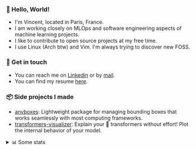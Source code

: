 ### 👋 Hello, World!

- I'm Vincent, located in Paris, France.
- I am working closely on MLOps and software engineering aspects of machine learning projects.
- I like to contribute to open source projects at my free time.
- I use Linux (Arch btw) and Vim. I'm always trying to discover new FOSS.

### 🔗 Get in touch

- You can reach me on [Linkedin](https://www.linkedin.com/in/vincent-duchauffour-3a9641155/) or by [mail](mailto:vincent.duchauffour@proton.me).
- You can find my resume [here](https://raw.githubusercontent.com/VDuchauffour/resume/main/resume.pdf).

### 📦 Side projects I made

- [anyboxes](https://github.com/VDuchauffour/anyboxes): Lightweight package for managing bounding boxes that works seamlessly with most computing frameworks.
- [transformers-visualizer](https://github.com/VDuchauffour/transformers-visualizer): Explain your 🤗 transformers without effort! Plot the internal behavior of your model. 

<details><summary>📊 Some stats</summary>  
  
<p align="center">
  <img alt="VDuchauffour's github stats" src="https://github-readme-stats.vercel.app/api?username=VDuchauffour&include_all_commits=true&show_icons=true&theme=react"/>
  <br />
  <img alt="VDuchauffour's streak stats" src="https://streak-stats.demolab.com?user=VDuchauffour&theme=react"/>
  <br />
  <img alt="VDuchauffour's language stats" src="https://github-readme-stats.vercel.app/api/top-langs/?username=VDuchauffour&count_private=true&include_all_commits=true&show_icons=true&layout=compact&theme=react"/>
  <!--   <br />
  <img alt="VDuchauffour's Wakatime stats" src="https://github-readme-stats.vercel.app/api/wakatime?username=VDuchauffour&theme=react"/> -->
</p>

#### 🧭 Wakatime stats
<!--START_SECTION:waka-->
![Code Time](http://img.shields.io/badge/Code%20Time-2%2C026%20hrs%2036%20mins-blue)

![Lines of code](https://img.shields.io/badge/From%20Hello%20World%20I%27ve%20Written-4.8%20million%20lines%20of%20code-blue)

**🐱 My GitHub Data** 

> 📦 981.7 kB Used in GitHub's Storage 
 > 
> 🏆 716 Contributions in the Year 2024
 > 
> 🚫 Not Opted to Hire
 > 
> 📜 9 Public Repositories 
 > 
> 🔑 2 Private Repositories 
 > 
**I'm an Early 🐤** 

```text
🌞 Morning                480 commits         ██░░░░░░░░░░░░░░░░░░░░░░░   08.78 % 
🌆 Daytime                3116 commits        ██████████████░░░░░░░░░░░   57.03 % 
🌃 Evening                1473 commits        ███████░░░░░░░░░░░░░░░░░░   26.96 % 
🌙 Night                  395 commits         ██░░░░░░░░░░░░░░░░░░░░░░░   07.23 % 
```
📅 **I'm Most Productive on Monday** 

```text
Monday                   1146 commits        █████░░░░░░░░░░░░░░░░░░░░   20.97 % 
Tuesday                  1065 commits        █████░░░░░░░░░░░░░░░░░░░░   19.49 % 
Wednesday                935 commits         ████░░░░░░░░░░░░░░░░░░░░░   17.11 % 
Thursday                 1068 commits        █████░░░░░░░░░░░░░░░░░░░░   19.55 % 
Friday                   852 commits         ████░░░░░░░░░░░░░░░░░░░░░   15.59 % 
Saturday                 103 commits         ░░░░░░░░░░░░░░░░░░░░░░░░░   01.89 % 
Sunday                   295 commits         █░░░░░░░░░░░░░░░░░░░░░░░░   05.40 % 
```


📊 **This Week I Spent My Time On** 

```text
💬 Programming Languages: 
Python                   17 hrs 32 mins      ██████████████████████░░░   88.06 % 
SQL                      1 hr 16 mins        ██░░░░░░░░░░░░░░░░░░░░░░░   06.43 % 
YAML                     18 mins             ░░░░░░░░░░░░░░░░░░░░░░░░░   01.58 % 
Bash                     17 mins             ░░░░░░░░░░░░░░░░░░░░░░░░░   01.50 % 
TOML                     12 mins             ░░░░░░░░░░░░░░░░░░░░░░░░░   01.01 % 
```


 Last Updated on 20/07/2024 00:42:00 UTC
<!--END_SECTION:waka-->
</details>
